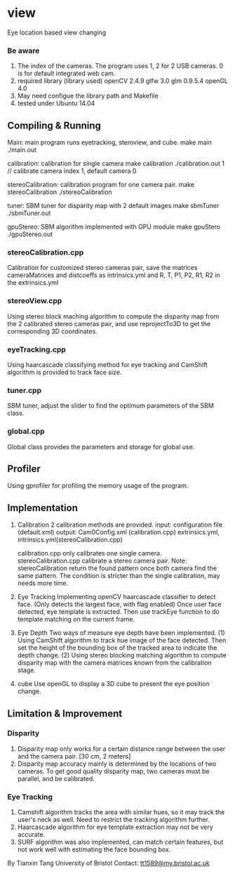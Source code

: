 view
====
Eye location based view changing

### Be aware
1. The index of the cameras. The program uses 1, 2 for 2 USB cameras.
0 is for default integrated web cam.
2. required library (library used)
   openCV 2.4.9
   glfw 3.0
   glm 0.9.5.4
   openGL 4.0
3. May need configue the library path and Makefile
4. tested under Ubuntu 14.04

## Compiling & Running
Main: main program runs eyetracking, steroview, and cube. 
make main
./main.out

calibration: calibration for single camera
make calibration
./calibration.out 1 // calibrate camera index 1, default camera 0

stereoCalibration: calibration program for one camera pair.
make stereoCalibration 
./stereoCalibration

tuner: SBM tuner for disparity map with 2 default images
make sbmTuner
./sbmTuner.out

gpuStereo: SBM algorithm implemented with GPU module
make gpuStero
./gpuStereo.out

### stereoCalibration.cpp
Calibration for customized stereo cameras pair,
save the matrices cameraMatrices and distcoeffs as intrinsics.yml 
and R, T, P1, P2, R1, R2 in the extrinsics.yml

### stereoView.cpp
Using stereo block maching algorithm to compute the disparity map from 
the 2 calibrated stereo cameras pair, and use reprojectTo3D to get the 
corresponding 3D coordinates.

### eyeTracking.cpp
Using haarcascade classifying method for eye tracking and 
CamShift algorithm is provided to track face size.

### tuner.cpp
SBM tuner, adjust the slider to find the optimum parameters of the SBM class.

### global.cpp
Global class provides the parameters and storage for global use.

## Profiler
Using gprofiler for profiling the memory usage of the program.

## Implementation
1. Calibration
   2 calibration methods are provided.
   input: configuration file (default.xml)
   output: Cam0Config.xml (calibration.cpp) extrinsics.yml, intrinsics.yml(stereoCalibration.cpp)
        
   calibration.cpp only calibrates one single camera.   
   stereoCalibration.cpp calibrate a stereo camera pair.
   Note: stereoCalibration return the found pattern once both camera find the same pattern.
        The condition is stricter than the single calibration, may needs more time.

2. Eye Tracking
Implementing openCV haarcascade classifier to detect face. (Only detects the largest face, with flag enabled) 
Once user face detected, eye template is extracted. Then use trackEye function to do template matching
on the current frame.

3. Eye Depth
Two ways of measure eye depth have been implemented.
(1) Using CamShift algorithm to track hue image of the face detected. Then set the height of the bounding
box of the tracked area to indicate the depth change. 
(2) Using stereo blocking matching algorithm to compute disparity map with the camera matrices known from 
the calibration stage. 
4. cube
Use openGL to display a 3D cube to present the eye position change.

## Limitation & Improvement
### Disparity
1. Disparity map only works for a certain distance range between the user and the camera pair.
   [30 cm, 2 meters]
2. Disparity map accuracy mainly is determined by the locations of two cameras.
   To get good quality disparity map, two cameras must be parallel, and be calibrated.

### Eye Tracking   
1. Camshift algorithm tracks the area with similar hues, so it may track the user's neck 
   as well. Need to restrict the tracking algorithm further. 
2. Haarcascade algorithm for eye template extraction may not be very accurate.
3. SURF algorithm was also implemented, can match certain features, but not work well with estimating the face bounding box.

By Tianxin Tang
University of Bristol
Contact: tt1589@my.bristol.ac.uk